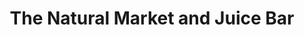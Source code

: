 ---
title: "The Natural Market and Juice Bar"
url: /lutherville/the-natural-market-and-juice-bar/
shop: greengrocer
---